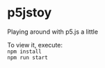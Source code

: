# p5jstoy
Playing around with p5.js a little

To view it, execute:   
`npm install`    
`npm run start`

